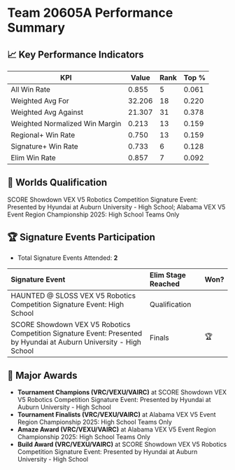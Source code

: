 # Team 20605A Performance Summary

## 📈 Key Performance Indicators
| KPI | Value | Rank | Top % |
| --- | ----- | ---- | ----- |
| All Win Rate | 0.855 | 5 | 0.061 |
| Weighted Avg For | 32.206 | 18 | 0.220 |
| Weighted Avg Against | 21.307 | 31 | 0.378 |
| Weighted Normalized Win Margin | 0.213 | 13 | 0.159 |
| Regional+ Win Rate | 0.750 | 13 | 0.159 |
| Signature+ Win Rate | 0.733 | 6 | 0.128 |
| Elim Win Rate | 0.857 | 7 | 0.092 |


## 🎯 Worlds Qualification
SCORE Showdown VEX V5 Robotics Competition Signature Event: Presented by Hyundai at Auburn University - High School; Alabama VEX V5 Event Region Championship 2025: High School Teams Only

## 🏆 Signature Events Participation
- Total Signature Events Attended: **2**

| Signature Event | Elim Stage Reached | Won? |
|:----------------|:-------------------|:----|
| HAUNTED @ SLOSS VEX V5 Robotics Competition Signature Event: High School | Qualification |  |
| SCORE Showdown VEX V5 Robotics Competition Signature Event: Presented by Hyundai at Auburn University - High School | Finals | 🏆 |


## 🥇 Major Awards
- **Tournament Champions (VRC/VEXU/VAIRC)** at SCORE Showdown VEX V5 Robotics Competition Signature Event: Presented by Hyundai at Auburn University - High School
- **Tournament Finalists (VRC/VEXU/VAIRC)** at Alabama VEX V5 Event Region Championship 2025: High School Teams Only
- **Amaze Award (VRC/VEXU/VAIRC)** at Alabama VEX V5 Event Region Championship 2025: High School Teams Only
- **Build Award (VRC/VEXU/VAIRC)** at SCORE Showdown VEX V5 Robotics Competition Signature Event: Presented by Hyundai at Auburn University - High School


